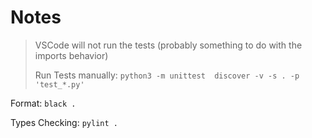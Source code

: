 # Notes

> VSCode will not run the tests (probably something to do with the imports behavior)
>
> Run Tests manually: `python3 -m unittest  discover -v -s . -p 'test_*.py'`


Format: `black .`

Types Checking: `pylint .`
